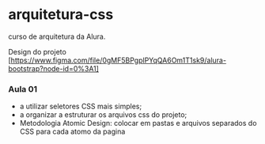 # arquitetura-css
curso de arquitetura da Alura. 

Design do projeto
[https://www.figma.com/file/0gMF5BPgplPYqQA6Om1T1sk9/alura-bootstrap?node-id=0%3A1]

### Aula 01

+ a utilizar seletores CSS mais simples;
+ a organizar a estruturar os arquivos css do projeto;
+ Metodologia Atomic Design: colocar em pastas e arquivos separados do CSS para cada atomo da pagina


